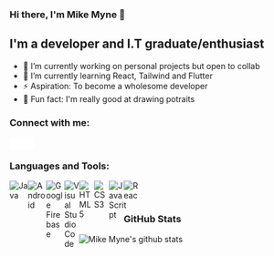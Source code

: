 ### Hi there, I'm Mike Myne 👋

## I'm a developer and I.T graduate/enthusiast

- 🔭 I’m currently working on personal projects but open to collab
- 🌱 I’m currently learning React, Tailwind and Flutter
- ⚡ Aspiration: To become a wholesome developer
- 🧐 Fun fact: I'm really good at drawing potraits

### Connect with me:

[<img align="left" alt="mikemyne.com" width="22px" src="https://raw.githubusercontent.com/codeSTACKr/codeSTACKr/master/img/globe-dark.svg" />](https://mikemyne-portfolio.netlify.app/)
[<img align="left" alt="mikemyne | LinkedIn" width="22px" src="https://raw.githubusercontent.com/codeSTACKr/codeSTACKr/master/img/linkedin-dark.svg" />](https://www.linkedin.com/in/mike-myne-otieno-a114a11ab/)

<br />

### Languages and Tools:

<img align="left" alt="Java" width="32px" src="https://user-images.githubusercontent.com/53556380/96690485-6bcedb80-138c-11eb-8066-1528c1a68f2c.png" />
<img align="left" alt="Android" width="32px" src="https://user-images.githubusercontent.com/53556380/96730158-99347d00-13be-11eb-8e93-9b1e96707151.png" />
<img align="left" alt="Google Firebase" width="32px" src="https://user-images.githubusercontent.com/53556380/96730028-72764680-13be-11eb-96f0-f6c28408f866.png" />
<img align="left" alt="Visual Studio Code" width="26px" src="https://cdn.jsdelivr.net/gh/devicons/devicon/icons/vscode/vscode-original.svg" />
<img align="left" alt="HTML5" width="26px" src="https://cdn.jsdelivr.net/gh/devicons/devicon/icons/html5/html5-original.svg" />
<img align="left" alt="CSS3" width="26px" src="https://cdn.jsdelivr.net/gh/devicons/devicon/icons/css3/css3-original.svg" />
<img align="left" alt="JavaScript" width="26px" src="https://cdn.jsdelivr.net/gh/devicons/devicon/icons/javascript/javascript-original.svg" />
<img align="left" alt="React" width="26px" src="https://cdn.jsdelivr.net/gh/devicons/devicon/icons/react/react-original.svg" />

<br />
<br />

### GitHub Stats

![Mike Myne's github stats](https://github-readme-stats.vercel.app/api?username=mikemyne&count_private=true&show_icons=true&theme=dark)
